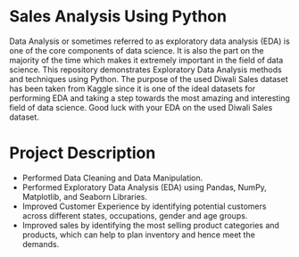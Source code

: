 # Sales Analysis Using Python
Data Analysis or sometimes referred to as exploratory data analysis (EDA) is one of the core components of data science. It is also the part on the majority of the time which makes it extremely important in the field of data science. This repository demonstrates Exploratory Data Analysis methods and techniques using Python. The purpose of the used Diwali Sales dataset has been taken from Kaggle since it is one of the ideal datasets for performing EDA and taking a step towards the most amazing and interesting field of data science. Good luck with your EDA on the used Diwali Sales dataset.
# Project Description
* Performed Data Cleaning and Data Manipulation.
* Performed Exploratory Data Analysis (EDA) using Pandas, NumPy, Matplotlib, and Seaborn Libraries.
* Improved Customer Experience by identifying potential customers across different states, occupations, gender and age groups.
* Improved sales by identifying the most selling product categories and products, which can help to plan inventory and hence meet the demands.
